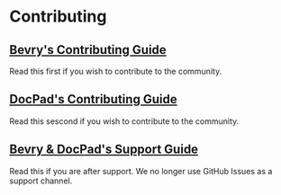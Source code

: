 # Contributing

## [Bevry's Contributing Guide](https://learn.bevry.me/community/contribute/)

Read this first if you wish to contribute to the community.

## [DocPad's Contributing Guide](https://docpad.org/docs/contribute)

Read this sescond if you wish to contribute to the community.

## [Bevry & DocPad's Support Guide](https://discuss.bevry.me/t/official-bevry-support-channels/63)

Read this if you are after support. We no longer use GitHub Issues as a support channel.
